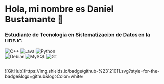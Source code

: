 # Hola, mi nombre es Daniel Bustamante 👋
### Estudiante de Tecnologia en Sistematizacion de Datos en la UDFJC



<!--## Habilidades-->
![C++](https://img.shields.io/badge/c++-%2300599C.svg?style=for-the-badge&logo=c%2B%2B&logoColor=white) 
![Java](https://img.shields.io/badge/java-%23ED8B00.svg?style=for-the-badge&logo=openjdk&logoColor=white) 
![Python](https://img.shields.io/badge/python-3670A0?style=for-the-badge&logo=python&logoColor=ffdd54) 
</br>
![Debian](https://img.shields.io/badge/Debian-D70A53?style=for-the-badge&logo=debian&logoColor=white) 
![MySQL](https://img.shields.io/badge/mysql-4479A1.svg?style=for-the-badge&logo=mysql&logoColor=white) 
![Git](https://img.shields.io/badge/git-%23F05033.svg?style=for-the-badge&logo=git&logoColor=white) 
<!--![Ubuntu](https://img.shields.io/badge/Ubuntu-E95420?style=for-the-badge&logo=ubuntu&logoColor=white)-->	

</br>
![GitHub](https://img.shields.io/badge/github-%23121011.svg?style=for-the-badge&logo=github&logoColor=white)


<!--[![Top Langs](https://github-readme-stats.vercel.app/api/top-langs/?username=dfbustamantep)](https://github.com/anuraghazra/github-readme-stats)-->
